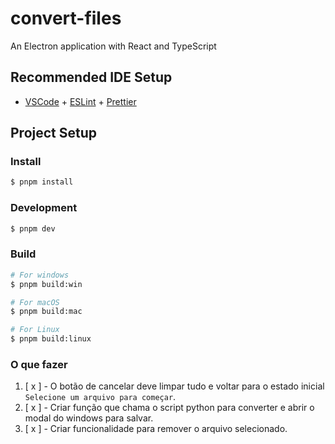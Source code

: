# convert-files

An Electron application with React and TypeScript

## Recommended IDE Setup

- [VSCode](https://code.visualstudio.com/) + [ESLint](https://marketplace.visualstudio.com/items?itemName=dbaeumer.vscode-eslint) + [Prettier](https://marketplace.visualstudio.com/items?itemName=esbenp.prettier-vscode)

## Project Setup

### Install

```bash
$ pnpm install
```

### Development

```bash
$ pnpm dev
```

### Build

```bash
# For windows
$ pnpm build:win

# For macOS
$ pnpm build:mac

# For Linux
$ pnpm build:linux
```

### O que fazer

1. [ x ] - O botão de cancelar deve limpar tudo e voltar para o estado inicial `Selecione um arquivo para começar`.
2. [ x ] - Criar função que chama o script python para converter e abrir o modal do windows para salvar. 
3. [ x ] - Criar funcionalidade para remover o arquivo selecionado.
